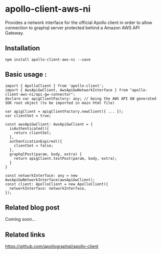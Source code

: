 # apollo-client-aws-ni
Provides a network interface for the official Apollo client in order to allow connection to graphql server protected behind a Amazon AWS API Gateway.

## Installation
```npm install apollo-client-aws-ni --save```

## Basic usage :
```
import { ApolloClient } from 'apollo-client';
import { AwsApiGwClient, AwsApiGwNetworkInterface } from "apollo-client-aws-ni/api-gw-connector";
declare var apigClientFactory: any; // being the AWS API GW generated SDK root object (to be imported in main html file)

var apigClient = apigClientFactory.newClient({ ... });
var clientSet = true;

const awsApiGwClient: AwsApiGwClient = {
  isAuthenticated(){
    return clientSet;
  },
  authenticationExpired(){
    clientSet = false;
  },
  graphqlPost(param, body, extra) {
    return apigClient.testPost(param, body, extra);
  }
}

const networkInterface: any = new AwsApiGwNetworkInterface(awsApiGwClient);
const client: ApolloClient = new ApolloClient({
  networkInterface: networkInterface,
});
```

## Related blog post
Coming soon...

## Related links
https://github.com/apollographql/apollo-client
